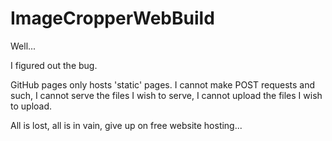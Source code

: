 # ImageCropperWebBuild

Well...

I figured out the bug.

GitHub pages only hosts 'static' pages. I cannot make POST requests and such, I cannot serve the files I wish to serve, I cannot upload the files I wish to upload.

All is lost, all is in vain, give up on free website hosting... 
